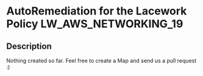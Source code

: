 # AutoRemediation for the Lacework Policy LW_AWS_NETWORKING_19

## Description
Nothing created so far. Feel free to create a Map and send us a pull request :)
